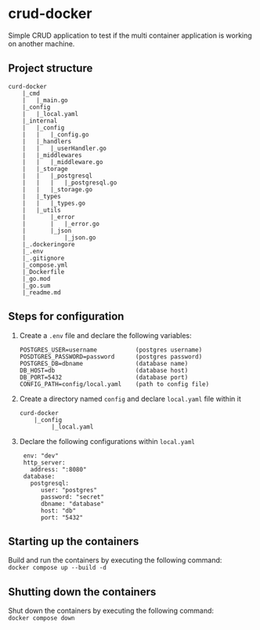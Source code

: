 # crud-docker

Simple CRUD application to test if the multi container application is working on another machine.

## Project structure

```
curd-docker
    |_cmd
    |   |_main.go
    |_config
    |   |_local.yaml
    |_internal
    |   |_config
    |   |   |_config.go
    |   |_handlers
    |   |   |_userHandler.go
    |   |_middlewares
    |   |   |_middleware.go
    |   |_storage
    |   |   |_postgresql
    |   |   |   |_postgresql.go
    |   |   |_storage.go
    |   |_types
    |   |   |_types.go
    |   |_utils
    |       |_error
    |       |   |_error.go
    |       |_json
    |           |_json.go
    |_.dockeringore
    |_.env
    |_.gitignore
    |_compose.yml
    |_Dockerfile
    |_go.mod
    |_go.sum
    |_readme.md
```

## Steps for configuration

1. Create a `.env` file and declare the following variables:

   ```
   POSTGRES_USER=username           (postgres username)
   POSDTGRES_PASSWORD=password      (postgres password)
   POSTGRES_DB=dbname               (database name)
   DB_HOST=db                       (database host)
   DB_PORT=5432                     (database port)
   CONFIG_PATH=config/local.yaml    (path to config file)
   ```

2. Create a directory named `config` and declare `local.yaml` file within it

   ```
   curd-docker
       |_config
            |_local.yaml
   ```

3. Declare the following configurations within `local.yaml`
   ```
    env: "dev"
    http_server:
      address: ":8080"
    database:
      postgresql:
         user: "postgres"
         password: "secret"
         dbname: "database"
         host: "db"
         port: "5432"
   ```

## Starting up the containers

Build and run the containers by executing the following command:
<br>
`docker compose up --build -d`

## Shutting down the containers

Shut down the containers by executing the following command:
<br>
`docker compose down`
